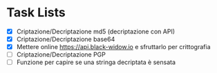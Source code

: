# Task Lists

- [x] Criptazione/Decriptazione md5 (decriptazione con API)
- [x] Criptazione/Decriptazione base64
- [x] Mettere online https://api.black-widow.io e sfruttarlo per crittografia
- [ ] Criptazione/Decriptazione PGP
- [ ] Funzione per capire se una stringa decriptata è sensata
